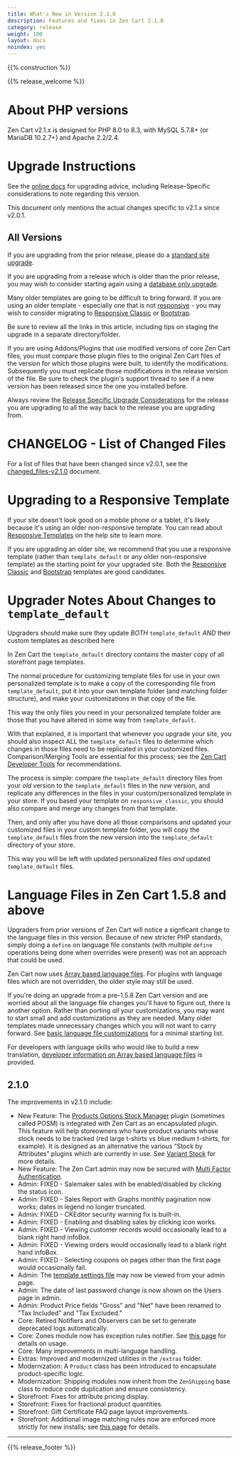 ```yaml
---
title: What's New in Version 2.1.0
description: Features and fixes in Zen Cart 2.1.0
category: release
weight: 100
layout: docs
noindex: yes
---
```


{{% construction %}}

{{% release_welcome %}}

About PHP versions
==================

Zen Cart v2.1.x is designed for PHP 8.0 to 8.3, with MySQL 5.7.8+ (or MariaDB 10.2.7+) and Apache 2.2/2.4.

Upgrade Instructions
====================

See the [online docs](/user/upgrading/) for upgrading advice, including Release-Specific considerations to note regarding this version. 
  
This document only mentions the actual changes specific to v2.1.x since v2.0.1.

All Versions
------------

If you are upgrading from the prior release, please do a [standard site upgrade](https://docs.zen-cart.com/user/upgrading/detailed_upgrading/).

If you are upgrading from a release which is older than the prior release, you may wish to consider starting again using a [database only upgrade](https://docs.zen-cart.com/user/upgrading/db_only_upgrade/).

Many older templates are going to be difficult to bring forward. If you are using an older template - especially one that is not [responsive](https://docs.zen-cart.com/user/template/responsive/) - you may wish to consider migrating to [Responsive Classic](https://docs.zen-cart.com/user/template/responsive_classic/) or [Bootstrap](https://docs.zen-cart.com/user/template/bootstrap/).

Be sure to review all the links in this article, including tips on staging the upgrade in a separate directory/folder.

If you are using Addons/Plugins that use modified versions of core Zen Cart files, you must compare those plugin files to the original Zen Cart files of the version for which those plugins were built, to identify the modifications. Subsequently you must replicate those modifications in the release version of the file. Be sure to check the plugin's support thread to see if a new version has been released since the one you installed before.

Always review the [Release Specific Upgrade Considerations](https://docs.zen-cart.com/user/upgrading/release_specific_upgrade_considerations/) for the release you are upgrading to all the way back to the release you are upgrading from.

CHANGELOG - List of Changed Files
=================================

For a list of files that have been changed since v2.0.1, see the [changed_files-v2.1.0](/release/changed_files-v2-1-0/) document.

Upgrading to a Responsive Template
==================================

If your site doesn't look good on a mobile phone or a tablet, it's likely because it's using an older non-responsive template. You can read about [Responsive Templates](https://docs.zen-cart.com/user/template/responsive/) on the help site to learn more.

If you are upgrading an older site, we recommend that you use a responsive template (rather than `template_default` or any older non-responsive template) as the starting point for your upgraded site. Both the [Responsive Classic](https://docs.zen-cart.com/user/template/responsive_classic/) and [Bootstrap](https://docs.zen-cart.com/user/template/bootstrap/) templates are good candidates.

Upgrader Notes About Changes to `template_default`
=================================================

Upgraders should make sure they update *BOTH* `template_default` *AND* their custom templates as described here

In Zen Cart the `template_default` directory contains the master copy of all storefront page templates.

The normal procedure for customizing template files for use in your own personalized template is to make a copy of the corresponding file from `template_default`, put it into your own template folder (and matching folder structure), and make your customizations in that copy of the file.

This way the only files you need in your personalized template folder are those that you have altered in some way from `template_default`.

With that explained, it is important that whenever you upgrade your site, you should also inspect ALL the `template_default` files to determine which changes in those files need to be replicated in your customized files. Comparison/Merging Tools are essential for this process; see the [Zen Cart Developer Tools](https://docs.zen-cart.com/user/first_steps/useful_tools/) for recommendations.

The process is simple: compare the `template_default` directory files from your *old* version to the `template_default` files in the *new* version, and replicate any differences in the files in your custom/personalized template in your store. If you based your template on `responsive_classic`, you should also compare and merge any changes from that template.

Then, and only after you have done all those comparisons and updated your customized files in your custom template folder, you will copy the `template_default` files from the new version into the `template_default` directory of your store.

This way you will be left with updated personalized files *and* updated `template_default` files.

Language Files in Zen Cart 1.5.8 and above
==========================================

Upgraders from prior versions of Zen Cart will notice a signficant change to the language files in this version. Because of new stricter PHP standards, simply doing a `define` on language file constants (with multiple `define` operations being done when overrides were present) was not an approach that could be used.

Zen Cart now uses [Array based language files](https://docs.zen-cart.com/user/localization/158_language_files/). For plugins with language files which are not overridden, the older style may still be used.

If you're doing an upgrade from a pre-1.5.8 Zen Cart version and are worried about all the language file changes you'll have to figure out, there is another option. Rather than porting *all* your customizations, you may want to start small and add customizations as they are needed. Many older templates made unnecessary changes which you will not want to carry forward. See [basic language file customizations](https://docs.zen-cart.com/user/localization/basic_158_language_customizations/) for a minimal starting list.

For developers with language skills who would like to build a new translation, [developer information on Array based language files](https://docs.zen-cart.com/dev/languages/158_language_files/) is provided.


## 2.1.0 
The improvements in v2.1.0 include:  
- New Feature: The [Products Options Stock Manager](https://vinosdefrutastropicales.com/product_extra_files/options_stock/readme.html) plugin (sometimes called POSM) is integrated with Zen Cart as an encapsulated plugin. This feature will help storeowners who have product variants whose stock needs to be tracked (red large t-shirts vs blue medium t-shirts, for example). It is designed as an alternative the various “Stock by Attributes” plugins which are currently in use. See [Variant Stock](/user/running/posm/) for more details.
- New Feature: The Zen Cart admin may now be secured with 
[Multi Factor Authentication](/user/security/multifactor/). 
- Admin: FIXED - Salemaker sales with be enabled/disabled by clicking the status icon.
- Admin: FIXED - Sales Report with Graphs monthly pagination now works; dates in legend no longer truncated.
- Admin: FIXED - CKEditor security warning fix is built-in.
- Admin: FIXED - Enabling and disabling sales by clicking icon works. 
- Admin: FIXED - Viewing customer records would occasionally lead to a blank right hand infoBox.
- Admin: FIXED - Viewing orders would occasionally lead to a blank right hand infoBox.
- Admin: FIXED - Selecting coupons on pages other than the first page would occasionally fail.
- Admin: The <a href="/dev/code/template_settings/">template settings file</a> may now be viewed from your admin page.
- Admin: The date of last password change is now shown on the Users page in admin.
- Admin: Product Price fields "Gross" and "Net" have been renamed to "Tax Included" and "Tax Excluded."
- Core: Retired Notifiers and Observers can be set to generate deprecated logs automatically.
- Core: Zones module now has exception rules notifier.  See <a href="/user/shipping/exceptions/">this page</a> for details on usage.
- Core: Many improvements in multi-language handling.
- Extras: Improved and modernized utilities in the `/extras` folder.
- Modernization: A `Product` class has been introduced to encapsulate product-specific logic.
- Modernization: Shipping modules now inherit from the `ZenShipping` base class to reduce code duplication and ensure consistency.
- Storefront: Fixes for attribute pricing display.
- Storefront: Fixes for fractional product quantities.
- Storefront: Gift Certificate FAQ page layout improvements.
- Storefront: Additional image matching rules now are enforced more strictly for new installs; see [this page](/user/images/additional_images/#additional-images-filename-matching-rules) for details.  

---

{{% release_footer %}}
